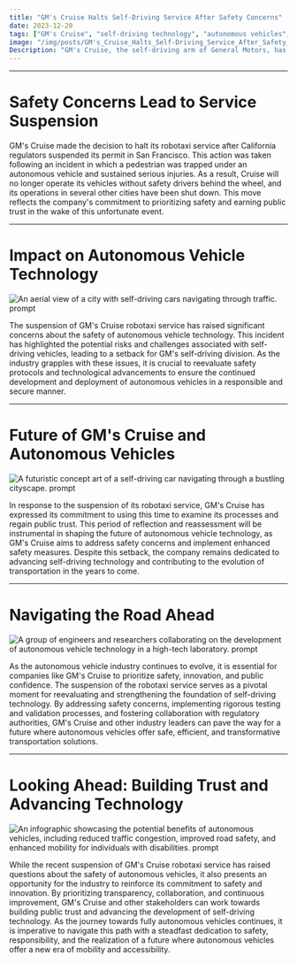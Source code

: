 ```yaml
---
title: "GM's Cruise Halts Self-Driving Service After Safety Concerns"
date: 2023-12-20
tags: ["GM's Cruise", "self-driving technology", "autonomous vehicles", "safety concerns", "robotaxi service"]
image: "/img/posts/GM's_Cruise_Halts_Self-Driving_Service_After_Safety_Concerns/0.png"
Description: "GM's Cruise, the self-driving arm of General Motors, has suspended its robotaxi service across the US after safety concerns and a recent incident in San Francisco. Learn more about the impact of this decision and the future of autonomous vehicle technology in this blog post."
---
```



---
# Safety Concerns Lead to Service Suspension

GM's Cruise made the decision to halt its robotaxi service after California regulators suspended its permit in San Francisco. This action was taken following an incident in which a pedestrian was trapped under an autonomous vehicle and sustained serious injuries. As a result, Cruise will no longer operate its vehicles without safety drivers behind the wheel, and its operations in several other cities have been shut down. This move reflects the company's commitment to prioritizing safety and earning public trust in the wake of this unfortunate event.



---
# Impact on Autonomous Vehicle Technology

![An aerial view of a city with self-driving cars navigating through traffic. prompt](/img/posts/GM's_Cruise_Halts_Self-Driving_Service_After_Safety_Concerns/2.png "An aerial view of a city with self-driving cars navigating through traffic.")

The suspension of GM's Cruise robotaxi service has raised significant concerns about the safety of autonomous vehicle technology. This incident has highlighted the potential risks and challenges associated with self-driving vehicles, leading to a setback for GM's self-driving division. As the industry grapples with these issues, it is crucial to reevaluate safety protocols and technological advancements to ensure the continued development and deployment of autonomous vehicles in a responsible and secure manner.



---
# Future of GM's Cruise and Autonomous Vehicles

![A futuristic concept art of a self-driving car navigating through a bustling cityscape. prompt](/img/posts/GM's_Cruise_Halts_Self-Driving_Service_After_Safety_Concerns/3.png "A futuristic concept art of a self-driving car navigating through a bustling cityscape.")

In response to the suspension of its robotaxi service, GM's Cruise has expressed its commitment to using this time to examine its processes and regain public trust. This period of reflection and reassessment will be instrumental in shaping the future of autonomous vehicle technology, as GM's Cruise aims to address safety concerns and implement enhanced safety measures. Despite this setback, the company remains dedicated to advancing self-driving technology and contributing to the evolution of transportation in the years to come.



---
# Navigating the Road Ahead

![A group of engineers and researchers collaborating on the development of autonomous vehicle technology in a high-tech laboratory. prompt](/img/posts/GM's_Cruise_Halts_Self-Driving_Service_After_Safety_Concerns/4.png "A group of engineers and researchers collaborating on the development of autonomous vehicle technology in a high-tech laboratory.")

As the autonomous vehicle industry continues to evolve, it is essential for companies like GM's Cruise to prioritize safety, innovation, and public confidence. The suspension of the robotaxi service serves as a pivotal moment for reevaluating and strengthening the foundation of self-driving technology. By addressing safety concerns, implementing rigorous testing and validation processes, and fostering collaboration with regulatory authorities, GM's Cruise and other industry leaders can pave the way for a future where autonomous vehicles offer safe, efficient, and transformative transportation solutions.



---
# Looking Ahead: Building Trust and Advancing Technology

![An infographic showcasing the potential benefits of autonomous vehicles, including reduced traffic congestion, improved road safety, and enhanced mobility for individuals with disabilities. prompt](/img/posts/GM's_Cruise_Halts_Self-Driving_Service_After_Safety_Concerns/5.png "An infographic showcasing the potential benefits of autonomous vehicles, including reduced traffic congestion, improved road safety, and enhanced mobility for individuals with disabilities.")

While the recent suspension of GM's Cruise robotaxi service has raised questions about the safety of autonomous vehicles, it also presents an opportunity for the industry to reinforce its commitment to safety and innovation. By prioritizing transparency, collaboration, and continuous improvement, GM's Cruise and other stakeholders can work towards building public trust and advancing the development of self-driving technology. As the journey towards fully autonomous vehicles continues, it is imperative to navigate this path with a steadfast dedication to safety, responsibility, and the realization of a future where autonomous vehicles offer a new era of mobility and accessibility.


